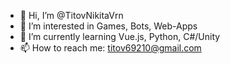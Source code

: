 - 👋 Hi, I’m @TitovNikitaVrn
- 👀 I’m interested in Games, Bots, Web-Apps
- 🌱 I’m currently learning Vue.js, Python, C#/Unity
- 📫 How to reach me: titov69210@gmail.com

